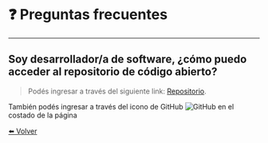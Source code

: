 # ❓️ Preguntas frecuentes

---

## Soy desarrollador/a de software, ¿cómo puedo acceder al repositorio de código abierto?

> Podés ingresar a través del siguiente link:  [Repositorio](https://github.com/labunsl/LibreLabUNSL).

También podés ingresar a través del icono de GitHub ![GitHub](./assets/img/github.png) en el costado de la página

[⬅️ Volver](./)
